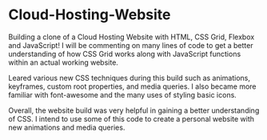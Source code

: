 # Cloud-Hosting-Website

Building a clone of a Cloud Hosting Website with HTML, CSS Grid, Flexbox and JavaScript! I will be commenting on many lines of code to get a better understanding of how CSS Grid works along with JavaScript functions within an actual working website. 

Leared various new CSS techniques during this build such as animations, keyframes, custom root properties, and media queries. I also became more familiar with font-awesome and the many uses of styling basic icons. 

Overall, the website build was very helpful in gaining a better understanding of CSS. I intend to use some of this code to create a personal website with new animations and media queries. 
